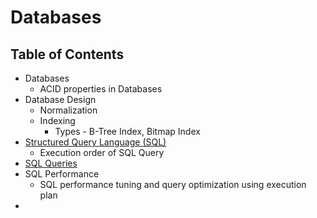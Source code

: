 # Databases

## Table of Contents

* Databases
	* ACID properties in Databases
* Database Design
	* Normalization
	* Indexing
		* Types - B-Tree Index, Bitmap Index
* [Structured Query Language (SQL)](Sql_intro.md)
	* Execution order of SQL Query
* [SQL Queries](SQL_queries.md)
* SQL Performance
	* SQL performance tuning and query optimization using execution plan 
* 